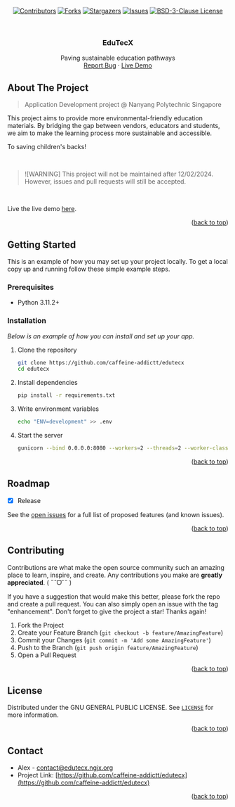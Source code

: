 <a name="readme-top"></a>



<!-- PROJECT SHIELDS -->
<div align="center">

  <a href="[contributors-url]">[![Contributors][contributors-shield]][contributors-url]</a>
  <a href="[forks-url]">[![Forks][forks-shield]][forks-url]</a>
  <a href="[stars-url]">[![Stargazers][stars-shield]][stars-url]</a>
  <a href="[issues-url]">[![Issues][issues-shield]][issues-url]</a>
  <a href="[license-url]">[![BSD-3-Clause License][license-shield]][license-url]</a>

</div>

<!-- PROJECT LOGO -->
<br />
<div align="center">
  <h3 align="center">EduTecX</h3>

  <p align="center">
    Paving sustainable education pathways
    <br />
    <a href="https://github.com/caffeine-addictt/edutecx/issues">Report Bug</a>
    ·
    <a href="https://edutecx.ngjx.org">Live Demo</a>
  </p>
</div>



<!-- ABOUT THE PROJECT -->
## About The Project
> Application Development project @ Nanyang Polytechnic Singapore

This project aims to provide more environmental-friendly education materials.
By bridging the gap between vendors, educators and students, we aim to make the learning process more sustainable and accessible.

To saving children's backs!

<br />

> ![WARNING]
> This project will not be maintained after 12/02/2024. However, issues and pull requests will still be accepted.

<br />

Live the live demo [here](https://edutecx.ngjx.org).

<p align="right">(<a href="#readme-top">back to top</a>)</p>



<!-- GETTING STARTED -->
## Getting Started

This is an example of how you may set up your project locally.
To get a local copy up and running follow these simple example steps.

### Prerequisites

* Python 3.11.2+

### Installation

_Below is an example of how you can install and set up your app._

1. Clone the repository
   ```sh
   git clone https://github.com/caffeine-addictt/edutecx
   cd edutecx
   ```
2. Install dependencies
   ```sh
   pip install -r requirements.txt
   ```
3. Write environment variables
   ```sh
   echo "ENV=development" >> .env
   ```
4. Start the server
   ```sh
   gunicorn --bind 0.0.0.0:8080 --workers=2 --threads=2 --worker-class=gthread --reload run:app
   ```

<p align="right">(<a href="#readme-top">back to top</a>)</p>



<!-- ROADMAP -->
## Roadmap

- [x] Release

See the [open issues](https://github.com/caffeine-addictt/edutecx/issues) for a full list of proposed features (and known issues).

<p align="right">(<a href="#readme-top">back to top</a>)</p>



<!-- CONTRIBUTING -->
## Contributing

Contributions are what make the open source community such an amazing place to learn, inspire, and create. Any contributions you make are **greatly appreciated**. ( ˶ˆᗜˆ˵ )

If you have a suggestion that would make this better, please fork the repo and create a pull request. You can also simply open an issue with the tag "enhancement".
Don't forget to give the project a star! Thanks again!

1. Fork the Project
2. Create your Feature Branch (`git checkout -b feature/AmazingFeature`)
3. Commit your Changes (`git commit -m 'Add some AmazingFeature'`)
4. Push to the Branch (`git push origin feature/AmazingFeature`)
5. Open a Pull Request

<p align="right">(<a href="#readme-top">back to top</a>)</p>



<!-- LICENSE -->
## License

Distributed under the GNU GENERAL PUBLIC LICENSE. See [`LICENSE`](./LICENSE) for more information.

<p align="right">(<a href="#readme-top">back to top</a>)</p>



<!-- CONTACT -->
## Contact

- Alex - contact@edutecx.ngjx.org
- Project Link: [https://github.com/caffeine-addictt/edutecx](https://github.com/caffeine-addictt/edutecx)

<p align="right">(<a href="#readme-top">back to top</a>)</p>



<!-- MARKDOWN LINKS & IMAGES -->
<!-- https://www.markdownguide.org/basic-syntax/#reference-style-links -->
[contributors-shield]: https://img.shields.io/github/contributors/caffeine-addictt/edutecx.svg?style=for-the-badge
[contributors-url]: https://github.com/caffeine-addictt/edutecx/graphs/contributors
[forks-shield]: https://img.shields.io/github/forks/caffeine-addictt/edutecx.svg?style=for-the-badge
[forks-url]: https://github.com/caffeine-addictt/edutecx/network/members
[stars-shield]: https://img.shields.io/github/stars/caffeine-addictt/edutecx.svg?style=for-the-badge
[stars-url]: https://github.com/caffeine-addictt/edutecx/stargazers
[issues-shield]: https://img.shields.io/github/issues/caffeine-addictt/edutecx.svg?style=for-the-badge
[issues-url]: https://github.com/caffeine-addictt/edutecx/issues
[license-shield]: https://img.shields.io/github/license/caffeine-addictt/edutecx.svg?style=for-the-badge
[license-url]: https://github.com/caffeine-addictt/edutecx/blob/master/LICENSE
